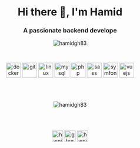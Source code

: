 <h1 align="center">Hi there 👋, I'm Hamid</h1>
<h3 align="center">A passionate backend develope</h3>

<p align="center"> <img src="https://komarev.com/ghpvc/?username=hamidgh83" alt="hamidgh83" /> </p>

<br/>
<p style="text-align=center;width=auto" align="center">
  <img src="https://devicons.github.io/devicon/devicon.git/icons/docker/docker-original-wordmark.svg" alt="docker" width="40" height="40"/> 
  <img src="https://www.vectorlogo.zone/logos/git-scm/git-scm-icon.svg" alt="git" width="40" height="40"/> 
  <img src="https://devicons.github.io/devicon/devicon.git/icons/linux/linux-original.svg" alt="linux" width="40" height="40"/> 
  <img src="https://devicons.github.io/devicon/devicon.git/icons/mysql/mysql-original-wordmark.svg" alt="mysql" width="40" height="40"/> 
  <img src="https://devicons.github.io/devicon/devicon.git/icons/php/php-original.svg" alt="php" width="40" height="40"/> 
  <img src="https://devicons.github.io/devicon/devicon.git/icons/sass/sass-original.svg" alt="sass" width="40" height="40"/> 
  <img src="https://symfony.com/logos/symfony_black_03.svg" alt="symfony" width="40" height="40"/> 
  <img src="https://devicons.github.io/devicon/devicon.git/icons/vuejs/vuejs-original-wordmark.svg" alt="vuejs" width="40" height="40"/>
</p>
<br/>
<br/>
<p style="text-align=center;width=auto" align="center">
  <img align="center" src="https://github-readme-stats.vercel.app/api?username=hamidgh83&show_icons=true" alt="hamidgh83" />
</p>

<br/>
<br/>
<p align="center">
<a href="https://dev.to/hamidgh83" target="blank"><img align="center" src="https://cdn.jsdelivr.net/npm/simple-icons@3.0.1/icons/dev-dot-to.svg" alt="hamidgh83" height="30" width="30" /></a>
<a href="https://linkedin.com/in/ghorashi" target="blank"><img align="center" src="https://cdn.jsdelivr.net/npm/simple-icons@3.0.1/icons/linkedin.svg" alt="ghorashi" height="30" width="30" /></a>
<a href="https://stackoverflow.com/users/2671891/hamid-ghorashi" target="blank"><img align="center" src="https://cdn.jsdelivr.net/npm/simple-icons@3.0.1/icons/stackoverflow.svg" alt="hamidgh83" height="30" width="30" /></a>
</p>
<!--
**hamidgh83/hamidgh83** is a ✨ _special_ ✨ repository because its `README.md` (this file) appears on your GitHub profile.

Here are some ideas to get you started:

- 🔭 I’m currently working on ...
- 🌱 I’m currently learning ...
- 👯 I’m looking to collaborate on ...
- 🤔 I’m looking for help with ...
- 💬 Ask me about ...
- 📫 How to reach me: ...
- 😄 Pronouns: ...
- ⚡ Fun fact: ...
-->
